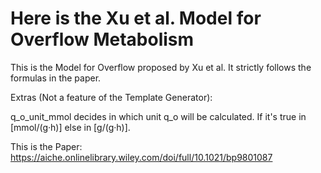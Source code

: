 # Here is the Xu et al. Model for Overflow Metabolism

This is the Model for Overflow proposed by Xu et al.
It strictly follows the formulas in the paper.

Extras (Not a feature of the Template Generator):

q_o_unit_mmol decides in which unit q_o will be calculated. 
If it's true in [mmol/(g·h)] else in [g/(g·h)].

This is the Paper: https://aiche.onlinelibrary.wiley.com/doi/full/10.1021/bp9801087